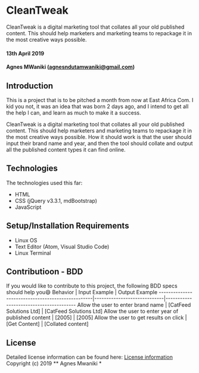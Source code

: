 # CleanTweak
CleanTweak is a digital marketing tool that collates all your old published content. This should help marketers and marketing teams to repackage it in the most creative ways possible.

#### 13th April 2019
#### Agnes MWaniki (agnesndutamwaniki@gmail.com)

## Introduction
This is a project that is to be pitched a month from now at East Africa Com. I kid you not, it was an idea that was born 2 days ago, and I intend to get all the help I can, and learn as much to make it a success.

CleanTweak is a digital marketing tool that collates all your old published content. This should help marketers and marketing teams to repackage it in the most creative ways possible. How it should work is that the user should input their brand name and year, and then the tool should collate and output all the published content types it can find online.

## Technologies
The technologies used this far:
* HTML
* CSS (jQuery v3.3.1, mdBootstrap)
* JavaScript

## Setup/Installation Requirements
* Linux OS
* Text Editor (Atom, Visual Studio Code)
* Linux Terminal

## Contributioon - BDD
If you would like to contribute to this project, the following BDD specs should help you:smile:
Behavior                                          |  Input Example              | Output Example
--------------------------------------------------|-----------------------------|----------------------------------------
Allow the user to enter brand name                | [CatFeed Solutions Ltd]     | [CatFeed Solutions Ltd]
Allow the user to enter year of published content | [2005]                      | [2005]
Allow the user to get results on click            | [Get Content]               | [Collated content]

## License
Detailed license information can be found here: [License information](LICENSE.md) Copyright (c) 2019 ** Agnes Mwaniki *
